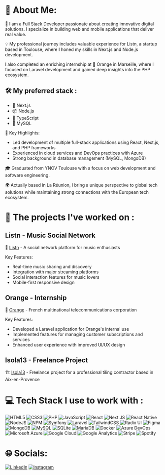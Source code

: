 # 💫 About Me:
🚀 I am a Full Stack Developer passionate about creating innovative digital solutions. I specialize in building web and mobile applications that deliver real value.

💡 My professional journey includes valuable experience for Listn, a startup based in Toulouse, where I honed my skills in Next.js and Node.js development.

I also completed an enriching internship at 🍊 Orange in Marseille, where I focused on Laravel development and gained deep insights into the PHP ecosystem.

## 🛠️ My preferred stack :
- 🔄 Next.js 
- 📦 Node.js
- 📝 TypeScript
- 🐘 MySQL

🌟 Key Highlights:
- Led development of multiple full-stack applications using React, Next.js, and PHP frameworks
- Experienced in cloud services and DevOps practices with Azure
- Strong background in database management (MySQL, MongoDB)

🎓 Graduated from YNOV Toulouse with a focus on web development and software engineering.

🌍 Actually based in La Réunion, I bring a unique perspective to global tech solutions while maintaining strong connections with the European tech ecosystem.

# 🚀 The projects I've worked on :
## Listn - Music Social Network
🎵 [Listn](https://listn.live/) - A social network platform for music enthusiasts

Key Features:
- Real-time music sharing and discovery
- Integration with major streaming platforms
- Social interaction features for music lovers
- Mobile-first responsive design

## Orange - Internship
🍊 [Orange](https://www.orange.com/) - French multinational telecommunications corporation

Key Features:
- Developed a Laravel application for Orange's internal use
- Implemented features for managing customer subscriptions and services
- Enhanced user experience with improved UI/UX design

## Isola13 - Freelance Project
🏗️ [Isola13](https://isola13.fr/) - Freelance project for a professional tiling contractor based in Aix-en-Provence


# 💻 Tech Stack I use to work with :
![HTML5](https://img.shields.io/badge/html5-%23E34F26.svg?style=for-the-badge&logo=html5&logoColor=white)
![CSS3](https://img.shields.io/badge/css3-%231572B6.svg?style=for-the-badge&logo=css3&logoColor=white)
![PHP](https://img.shields.io/badge/php-%23777BB4.svg?style=for-the-badge&logo=php&logoColor=white)
![JavaScript](https://img.shields.io/badge/javascript-%23323330.svg?style=for-the-badge&logo=javascript&logoColor=%23F7DF1E)
![React](https://img.shields.io/badge/react-%2320232a.svg?style=for-the-badge&logo=react&logoColor=%2361DAFB)
![Next JS](https://img.shields.io/badge/Next-black?style=for-the-badge&logo=next.js&logoColor=white)
![React Native](https://img.shields.io/badge/react_native-%2320232a.svg?style=for-the-badge&logo=react&logoColor=%2361DAFB)
![NodeJS](https://img.shields.io/badge/node.js-6DA55F?style=for-the-badge&logo=node.js&logoColor=white)
![NPM](https://img.shields.io/badge/NPM-%23CB3837.svg?style=for-the-badge&logo=npm&logoColor=white)
![Symfony](https://img.shields.io/badge/symfony-%23000000.svg?style=for-the-badge&logo=symfony&logoColor=white)
![Laravel](https://img.shields.io/badge/laravel-%23FF2D20.svg?style=for-the-badge&logo=laravel&logoColor=white)
![TailwindCSS](https://img.shields.io/badge/tailwindcss-%2338B2AC.svg?style=for-the-badge&logo=tailwind-css&logoColor=white)
![Radix UI](https://img.shields.io/badge/radix_ui-161618.svg?style=for-the-badge&logo=radix-ui&logoColor=white)
![Figma](https://img.shields.io/badge/figma-%23F24E1E.svg?style=for-the-badge&logo=figma&logoColor=white)
![MongoDB](https://img.shields.io/badge/MongoDB-%234ea94b.svg?style=for-the-badge&logo=mongodb&logoColor=white)
![MySQL](https://img.shields.io/badge/mysql-%2300000f.svg?style=for-the-badge&logo=mysql&logoColor=white)
![SQLite](https://img.shields.io/badge/sqlite-%2307405e.svg?style=for-the-badge&logo=sqlite&logoColor=white)
![MariaDB](https://img.shields.io/badge/MariaDB-003545?style=for-the-badge&logo=mariadb&logoColor=white)
![Docker](https://img.shields.io/badge/docker-%230db7ed.svg?style=for-the-badge&logo=docker&logoColor=white)
![Azure DevOps](https://img.shields.io/badge/Azure_DevOps-0078D7?style=for-the-badge&logo=azure-devops&logoColor=white)
![Microsoft Azure](https://img.shields.io/badge/Microsoft_Azure-0089D6?style=for-the-badge&logo=microsoft-azure&logoColor=white)
![Google Cloud](https://img.shields.io/badge/Google_Cloud-4285F4?style=for-the-badge&logo=google-cloud&logoColor=white)
![Google Analytics](https://img.shields.io/badge/Google%20Analytics-E37400?style=for-the-badge&logo=google%20analytics&logoColor=white)
![Stripe](https://img.shields.io/badge/Stripe-626CD9?style=for-the-badge&logo=Stripe&logoColor=white)
![Spotify](https://img.shields.io/badge/Spotify%20API-1ED760?style=for-the-badge&logo=spotify&logoColor=white)


# 🌐 Socials:
[![LinkedIn](https://img.shields.io/badge/LinkedIn-%230077B5.svg?logo=linkedin&logoColor=white)](https://www.linkedin.com/in/torea-patissier/) [![Instagram](https://img.shields.io/badge/Instagram-%23E4405F.svg?logo=Instagram&logoColor=white)](https://www.instagram.com/toreapat/)